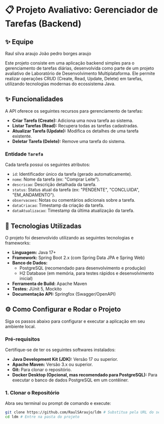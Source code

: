 # 📋 Projeto Avaliativo: Gerenciador de Tarefas (Backend)

## ✨ Equipe
Raul silva araujo
João pedro borges araujo

Este projeto consiste em uma aplicação backend simples para o gerenciamento de tarefas diárias, desenvolvida como parte de um projeto avaliativo de Laboratório de Desenvolvimento Multiplataforma. Ele permite realizar operações CRUD (Create, Read, Update, Delete) em tarefas, utilizando tecnologias modernas do ecossistema Java.

## ✨ Funcionalidades

A API oferece os seguintes recursos para gerenciamento de tarefas:

*   **Criar Tarefa (Create):** Adiciona uma nova tarefa ao sistema.
*   **Listar Tarefas (Read):** Recupera todas as tarefas cadastradas.
*   **Atualizar Tarefa (Update):** Modifica os detalhes de uma tarefa existente.
*   **Deletar Tarefa (Delete):** Remove uma tarefa do sistema.

### Entidade `Tarefa`

Cada tarefa possui os seguintes atributos:

*   `id`: Identificador único da tarefa (gerado automaticamente).
*   `nome`: Nome da tarefa (ex: "Comprar Leite").
*   `descricao`: Descrição detalhada da tarefa.
*   `status`: Status atual da tarefa (ex: "PENDENTE", "CONCLUIDA", "EM_ANDAMENTO").
*   `observacoes`: Notas ou comentários adicionais sobre a tarefa.
*   `dataCriacao`: Timestamp da criação da tarefa.
*   `dataAtualizacao`: Timestamp da última atualização da tarefa.

## 🚀 Tecnologias Utilizadas

O projeto foi desenvolvido utilizando as seguintes tecnologias e frameworks:

*   **Linguagem:** Java 17+
*   **Framework:** Spring Boot 2.x (com Spring Data JPA e Spring Web)
*   **Banco de Dados:**
    *   PostgreSQL (recomendado para desenvolvimento e produção)
    *   H2 Database (em memória, para testes rápidos e desenvolvimento inicial)
*   **Ferramenta de Build:** Apache Maven
*   **Testes:** JUnit 5, Mockito
*   **Documentação API:** Springfox (Swagger/OpenAPI)

## ⚙️ Como Configurar e Rodar o Projeto

Siga os passos abaixo para configurar e executar a aplicação em seu ambiente local.

### Pré-requisitos

Certifique-se de ter os seguintes softwares instalados:

*   **Java Development Kit (JDK):** Versão 17 ou superior.
*   **Apache Maven:** Versão 3.x ou superior.
*   **Git:** Para clonar o repositório.
*   **Docker Desktop (Opcional, mas recomendado para PostgreSQL):** Para executar o banco de dados PostgreSQL em um contêiner.

### 1. Clonar o Repositório

Abra seu terminal ou prompt de comando e execute:

```bash
git clone https://github.com/RaulSAraujo/ldm # Substitua pela URL do seu repositório
cd ldm # Entre na pasta do projeto
